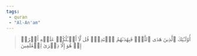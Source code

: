 ```yaml
---
tags: 
 - quran 
 - "Al-An'am"
---
```


> أُوْلَـٰٓئِكَ ٱلَّذِينَ هَدَى ٱللَّهُۖ فَبِهُدَىٰهُمُ ٱقۡتَدِهۡۗ قُل لَّآ أَسۡـَٔلُكُمۡ عَلَيۡهِ أَجۡرًاۖ إِنۡ هُوَ إِلَّا ذِكۡرَىٰ لِلۡعَٰلَمِينَ
